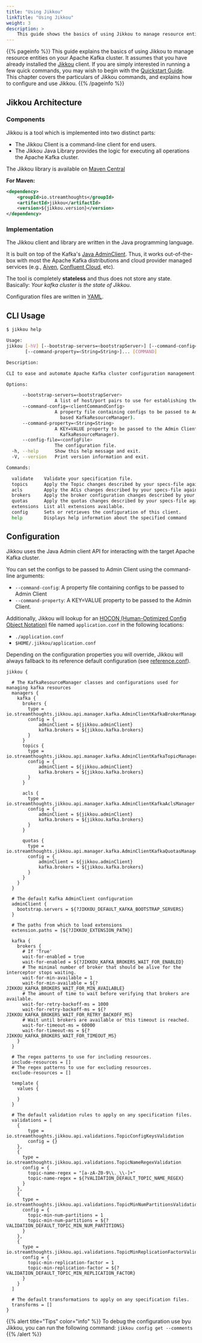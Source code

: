 ```yaml
---
title: "Using Jikkou"
linkTitle: "Using Jikkou"
weight: 3
description: >
    This guide shows the basics of using Jikkou to manage resource entities on your Apache Kafka cluster.
---
```



{{% pageinfo %}}
This guide explains the basics of using Jikkou to manage resource entities on your Apache Kafka cluster. 
It assumes that you have already installed the [Jikkou](./_installation.md) client. If you are simply interested in running a few quick commands, you may wish to begin with the [Quickstart Guide](./_getting_started.md). This chapter covers the particulars of Jikkou commands, and explains how to configure and use Jikkou.
{{% /pageinfo %}}


## Jikkou Architecture

### Components

Jikkou is a tool which is implemented into two distinct parts:

* The Jikkou Client is a command-line client for end users.
* The Jikkou Java Library provides the logic for executing all operations the Apache Kafka cluster.

The Jikkou library is available on [Maven Central]( https://mvnrepository.com/artifact/io.streamthoughts/jikkou)

**For Maven:**

```xml
<dependency>
    <groupId>io.streamthoughts</groupId>
    <artifactId>jikkou</artifactId>
    <version>${jikkou.version}</version>
</dependency>
```

### Implementation

The Jikkou client and library are written in the Java programming language.

It is built on top of the Kafka's [Java AdminClient](https://kafka.apache.org/30/javadoc/org/apache/kafka/clients/admin/Admin.html).
Thus, it works out-of-the-box with most the Apache Kafka distributions and cloud provider managed services (e.g., [Aiven](https://aiven.io/), [Confluent Cloud](https://confluent.cloud/), etc).

The tool is completely **stateless** and thus does not store any state. Basically: _Your kafka cluster is the state of Jikkou_.

Configuration files are written in [YAML](https://yaml.org/).

## CLI Usage

```bash
$ jikkou help

Usage: 
jikkou [-hV] [--bootstrap-servers=<bootstrapServer>] [--command-config=<clientCommandConfig>] [--config-file=<configFile>]
       [--command-property=<String=String>]... [COMMAND]

Description:

CLI to ease and automate Apache Kafka cluster configuration management.

Options:

      --bootstrap-servers=<bootstrapServer>
                  A list of host/port pairs to use for establishing the initial connection to the Kafka cluster.
      --command-config=<clientCommandConfig>
                  A property file containing configs to be passed to Admin Client (warning: this option is only relevant if your are using the AdminClient
                    based KafkaResourceManager).
      --command-property=<String=String>
                  A KEY=VALUE property to be passed to the Admin Client (warning: this option is only relevant if your are using the AdminClient based
                    KafkaResourceManager).
      --config-file=<configFile>
                  The configuration file.
  -h, --help      Show this help message and exit.
  -V, --version   Print version information and exit.

Commands:

  validate    Validate your specification file.
  topics      Apply the Topic changes described by your specs-file against the Kafka cluster you are currently pointing at.
  acls        Apply the ACLs changes described by your specs-file against the Kafka cluster you are currently pointing at.
  brokers     Apply the broker configuration changes described by your specs-file against the Kafka cluster you are currently pointing at.
  quotas      Apply the quotas changes described by your specs-file against the Kafka cluster you are currently pointing at.
  extensions  List all extensions available.
  config      Sets or retrieves the configuration of this client.
  help        Displays help information about the specified command
```

## Configuration

Jikkou uses the Java Admin client API for interacting with the target Apache Kafka cluster.

You can set the configs to be passed to Admin Client using the command-line arguments:
* `--command-config`: A property file containing configs to be passed to Admin Client
* `--command-property`: A KEY=VALUE property to be passed to the Admin Client.

Additionally, Jikkou will lookup for an [HOCON (Human-Optimized Config Object Notation)](https://github.com/lightbend/config) file named `application.conf` in the following locations:

* `./application.conf`
* `$HOME/.jikkou/application.conf`

Depending on the configuration properties you will override, Jikkou will always fallback to its reference default configuration (see [reference.conf](https://github.com/streamthoughts/jikkou/blob/master/src/main/resources/reference.conf)).

```hocon
jikkou {

  # The KafkaResourceManager classes and configurations used for managing kafka resources
  managers {
    kafka {
      brokers {
        type = io.streamthoughts.jikkou.api.manager.kafka.AdminClientKafkaBrokerManager
        config = {
            adminClient = ${jikkou.adminClient}
            kafka.brokers = ${jikkou.kafka.brokers}
        }
      }
      topics {
        type = io.streamthoughts.jikkou.api.manager.kafka.AdminClientKafkaTopicManager
        config = {
            adminClient = ${jikkou.adminClient}
            kafka.brokers = ${jikkou.kafka.brokers}
        }
      }

      acls {
        type = io.streamthoughts.jikkou.api.manager.kafka.AdminClientKafkaAclsManager
        config = {
            adminClient = ${jikkou.adminClient}
            kafka.brokers = ${jikkou.kafka.brokers}
        }
      }

      quotas {
        type = io.streamthoughts.jikkou.api.manager.kafka.AdminClientKafkaQuotasManager
        config = {
            adminClient = ${jikkou.adminClient}
            kafka.brokers = ${jikkou.kafka.brokers}
        }
      }
    }
  }

  # The default Kafka AdminClient configuration
  adminClient {
    bootstrap.servers = ${?JIKKOU_DEFAULT_KAFKA_BOOTSTRAP_SERVERS}
  }

  # The paths from which to load extensions
  extension.paths = [${?JIKKOU_EXTENSION_PATH}]

  kafka {
    brokers {
      # If 'True' 
      wait-for-enabled = true
      wait-for-enabled = ${?JIKKOU_KAFKA_BROKERS_WAIT_FOR_ENABLED}
      # The minimal number of broker that should be alive for the interceptor stops waiting.
      wait-for-min-available = 1
      wait-for-min-available = ${?JIKKOU_KAFKA_BROKERS_WAIT_FOR_MIN_AVAILABLE}
      # The amount of time to wait before verifying that brokers are available.
      wait-for-retry-backoff-ms = 1000
      wait-for-retry-backoff-ms = ${?JIKKOU_KAFKA_BROKERS_WAIT_FOR_RETRY_BACKOFF_MS}
      # Wait until brokers are available or this timeout is reached.
      wait-for-timeout-ms = 60000
      wait-for-timeout-ms = ${?JIKKOU_KAFKA_BROKERS_WAIT_FOR_TIMEOUT_MS}
    }
  }

  # The regex patterns to use for including resources.
  include-resources = []
  # The regex patterns to use for excluding resources.
  exclude-resources = []

  template {
    values {

    }
  }

  # The default validation rules to apply on any specification files.
  validations = [
    {
        type = io.streamthoughts.jikkou.api.validations.TopicConfigKeysValidation
        config = {}
    },
    {
      type = io.streamthoughts.jikkou.api.validations.TopicNameRegexValidation
      config = {
        topic-name-regex = "[a-zA-Z0-9\\._\\-]+"
        topic-name-regex = ${?VALIDATION_DEFAULT_TOPIC_NAME_REGEX}
      }
    },
    {
      type = io.streamthoughts.jikkou.api.validations.TopicMinNumPartitionsValidation
      config = {
        topic-min-num-partitions = 1
        topic-min-num-partitions = ${?VALIDATION_DEFAULT_TOPIC_MIN_NUM_PARTITIONS}
      }
    },
    {
      type = io.streamthoughts.jikkou.api.validations.TopicMinReplicationFactorValidation
      config = {
        topic-min-replication-factor = 1
        topic-min-replication-factor = ${?VALIDATION_DEFAULT_TOPIC_MIN_REPLICATION_FACTOR}
      }
    }
  ]

  # The default transformations to apply on any specification files.
  transforms = []
}
```

{{% alert title="Tips" color="info" %}}
To debug the configuration use byu Jikkou, you can run the following command: `jikkou config get --comments`
{{% /alert %}}